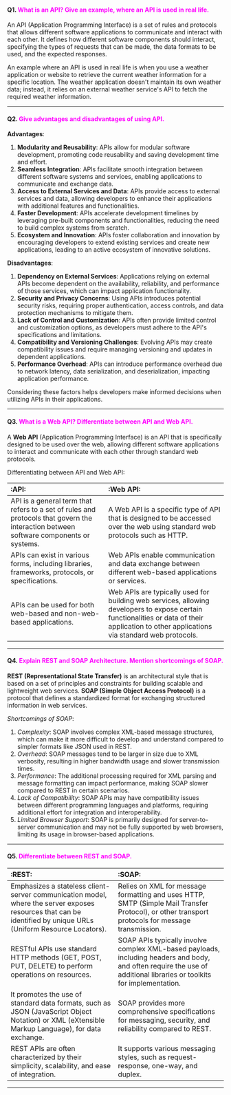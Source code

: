 #### Q1. <span style="color:magenta">What is an API? Give an example, where an API is used in real life.</span>
An API (Application Programming Interface) is a set of rules and protocols that allows different software applications to communicate and interact with each other. It defines how different software components should interact, specifying the types of requests that can be made, the data formats to be used, and the expected responses.

An example where an API is used in real life is when you use a weather application or website to retrieve the current weather information for a specific location. The weather application doesn't maintain its own weather data; instead, it relies on an external weather service's API to fetch the required weather information.
___

#### Q2. <span style="color:magenta">Give advantages and disadvantages of using API.</span>
**Advantages**:
1. **Modularity and Reusability**: APIs allow for modular software development, promoting code reusability and saving development time and effort.
2. **Seamless Integration**: APIs facilitate smooth integration between different software systems and services, enabling applications to communicate and exchange data.
3. **Access to External Services and Data**: APIs provide access to external services and data, allowing developers to enhance their applications with additional features and functionalities.
4. **Faster Development**: APIs accelerate development timelines by leveraging pre-built components and functionalities, reducing the need to build complex systems from scratch.
5. **Ecosystem and Innovation**: APIs foster collaboration and innovation by encouraging developers to extend existing services and create new applications, leading to an active ecosystem of innovative solutions.

**Disadvantages**:
1. **Dependency on External Services**: Applications relying on external APIs become dependent on the availability, reliability, and performance of those services, which can impact application functionality.
2. **Security and Privacy Concerns**: Using APIs introduces potential security risks, requiring proper authentication, access controls, and data protection mechanisms to mitigate them.
3. **Lack of Control and Customization**: APIs often provide limited control and customization options, as developers must adhere to the API's specifications and limitations.
4. **Compatibility and Versioning Challenges**: Evolving APIs may create compatibility issues and require managing versioning and updates in dependent applications.
5. **Performance Overhead**: APIs can introduce performance overhead due to network latency, data serialization, and deserialization, impacting application performance.

Considering these factors helps developers make informed decisions when utilizing APIs in their applications.
___

#### Q3. <span style="color:magenta">What is a Web API? Differentiate between API and Web API.</span>
A **Web API** (Application Programming Interface) is an API that is specifically designed to be used over the web, allowing different software applications to interact and communicate with each other through standard web protocols.

Differentiating between API and Web API:

|:**API**:|:**Web API**:|
|:----|:--------|
|API is a general term that refers to a set of rules and protocols that govern the interaction between software components or systems.|A Web API is a specific type of API that is designed to be accessed over the web using standard web protocols such as HTTP.|
|APIs can exist in various forms, including libraries, frameworks, protocols, or specifications.|Web APIs enable communication and data exchange between different web-based applications or services.|
|APIs can be used for both web-based and non-web-based applications.|Web APIs are typically used for building web services, allowing developers to expose certain functionalities or data of their application to other applications via standard web protocols.|

___

#### Q4. <span style="color:magenta">Explain REST and SOAP Architecture. Mention shortcomings of SOAP.</span>
**REST (Representational State Transfer)** is an architectural style that is based on a set of principles and constraints for building scalable and lightweight web services.
**SOAP (Simple Object Access Protocol)** is a protocol that defines a standardized format for exchanging structured information in web services.

*Shortcomings of SOAP*:
1. *Complexity*: SOAP involves complex XML-based message structures, which can make it more difficult to develop and understand compared to simpler formats like JSON used in REST.
2. *Overhead*: SOAP messages tend to be larger in size due to XML verbosity, resulting in higher bandwidth usage and slower transmission times.
3. *Performance*: The additional processing required for XML parsing and message formatting can impact performance, making SOAP slower compared to REST in certain scenarios.
4. *Lack of Compatibility*: SOAP APIs may have compatibility issues between different programming languages and platforms, requiring additional effort for integration and interoperability.
5. *Limited Browser Support*: SOAP is primarily designed for server-to-server communication and may not be fully supported by web browsers, limiting its usage in browser-based applications.

___

#### Q5. <span style="color:magenta">Differentiate between REST and SOAP.</span>

|:**REST**:|:**SOAP**:|
|:---------|:---------|
|Emphasizes a stateless client-server communication model, where the server exposes resources that can be identified by unique URLs (Uniform Resource Locators).|Relies on XML for message formatting and uses HTTP, SMTP (Simple Mail Transfer Protocol), or other transport protocols for message transmission.|
|RESTful APIs use standard HTTP methods (GET, POST, PUT, DELETE) to perform operations on resources.|SOAP APIs typically involve complex XML-based payloads, including headers and body, and often require the use of additional libraries or toolkits for implementation.|
|It promotes the use of standard data formats, such as JSON (JavaScript Object Notation) or XML (eXtensible Markup Language), for data exchange.|SOAP provides more comprehensive specifications for messaging, security, and reliability compared to REST.|
|REST APIs are often characterized by their simplicity, scalability, and ease of integration.|It supports various messaging styles, such as request-response, one-way, and duplex.|

___